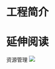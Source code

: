 # 工程简介

# 延伸阅读

资源管理
![](https://images.techgeng.com/blog/%E6%88%AA%E5%B1%8F2023-03-10%20%E4%B8%8B%E5%8D%8810.53.49.png)

